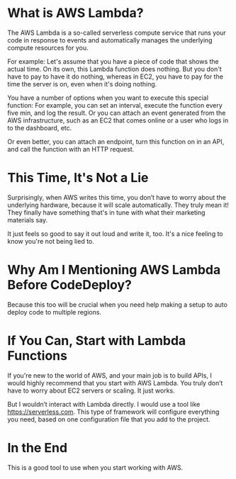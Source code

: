 # What is AWS Lambda?

The AWS Lambda is a so-called serverless compute service that runs your code in response to events and automatically manages the underlying compute resources for you. 

For example: Let's assume that you have a piece of code that shows the actual time. On its own, this Lambda function does nothing. But you don't have to pay to have it do nothing, whereas in EC2, you have to pay for the time the server is on, even when it's doing nothing. 

You have a number of options when you want to execute this special function: For example, you can set an interval, execute the function every five min, and log the result. Or you can attach an event generated from the AWS infrastructure, such as an EC2 that comes online or a user who logs in to the dashboard, etc. 

Or even better, you can attach an endpoint, turn this function on in an API, and call the function with an HTTP request. 

# This Time, It's Not a Lie

Surprisingly, when AWS writes this time, you don’t have to worry about the underlying hardware, because it will scale automatically. They truly mean it! They finally have something that's in tune with what their marketing materials say. 

It just feels so good to say it out loud and write it, too. It's a nice feeling to know you're not being lied to.

# Why Am I Mentioning AWS Lambda Before CodeDeploy?

Because this too will be crucial when you need help making a setup to auto deploy code to multiple regions. 

# If You Can, Start with Lambda Functions

If you're new to the world of AWS, and your main job is to build APIs, I would highly recommend that you start with AWS Lambda. You truly don’t have to worry about EC2 servers or scaling. It just works. 

But I wouldn’t interact with Lambda directly. I would use a tool like https://serverless.com. This type of framework will configure everything you need, based on one configuration file that you add to the project. 

# In the End

This is a good tool to use when you start working with AWS.
